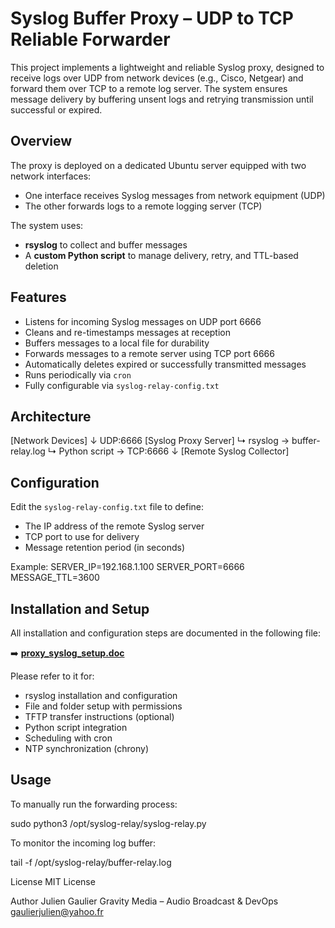 # Syslog Buffer Proxy – UDP to TCP Reliable Forwarder

This project implements a lightweight and reliable Syslog proxy, designed to receive logs over UDP from network devices (e.g., Cisco, Netgear) and forward them over TCP to a remote log server. The system ensures message delivery by buffering unsent logs and retrying transmission until successful or expired.

## Overview

The proxy is deployed on a dedicated Ubuntu server equipped with two network interfaces:
- One interface receives Syslog messages from network equipment (UDP)
- The other forwards logs to a remote logging server (TCP)

The system uses:
- **rsyslog** to collect and buffer messages
- A **custom Python script** to manage delivery, retry, and TTL-based deletion

## Features

- Listens for incoming Syslog messages on UDP port 6666
- Cleans and re-timestamps messages at reception
- Buffers messages to a local file for durability
- Forwards messages to a remote server using TCP port 6666
- Automatically deletes expired or successfully transmitted messages
- Runs periodically via `cron`
- Fully configurable via `syslog-relay-config.txt`

## Architecture
[Network Devices]
↓ UDP:6666
[Syslog Proxy Server]
↳ rsyslog → buffer-relay.log
↳ Python script → TCP:6666
↓
[Remote Syslog Collector]


## Configuration

Edit the `syslog-relay-config.txt` file to define:
- The IP address of the remote Syslog server
- TCP port to use for delivery
- Message retention period (in seconds)

Example:
SERVER_IP=192.168.1.100
SERVER_PORT=6666
MESSAGE_TTL=3600


## Installation and Setup

All installation and configuration steps are documented in the following file:

➡️ **[proxy_syslog_setup.doc](docs/proxy_syslog_setup.doc)**

Please refer to it for:
- rsyslog installation and configuration
- File and folder setup with permissions
- TFTP transfer instructions (optional)
- Python script integration
- Scheduling with cron
- NTP synchronization (chrony)

## Usage

To manually run the forwarding process:

sudo python3 /opt/syslog-relay/syslog-relay.py

To monitor the incoming log buffer:

tail -f /opt/syslog-relay/buffer-relay.log

License
MIT License

Author
Julien Gaulier
Gravity Media – Audio Broadcast & DevOps
gaulierjulien@yahoo.fr

